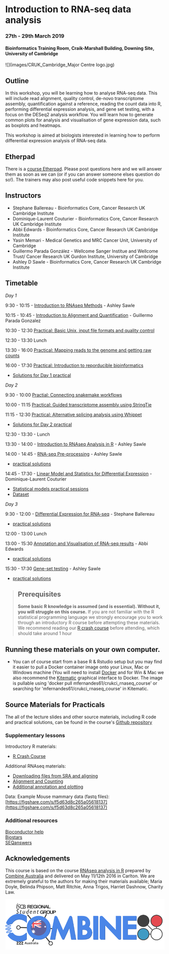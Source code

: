# Introduction to RNA-seq data analysis 
### 27th - 29th March 2019
#### Bioinformatics Training Room, Craik-Marshall Building, Downing Site, University of Cambridge

![](images/CRUK_Cambridge_Major Centre logo.jpg)


## Outline

In this workshop, you will be learning how to analyse RNA-seq data.  This will
include read alignment, quality control, de-novo transcriptome assembly,
quantification against a reference, reading the count data into R, performing
differential expression analysis, and gene set testing, with a focus on the
DESeq2 analysis workflow. You will learn how to generate common plots for
analysis and visualisation of gene expression data, such as boxplots and
heatmaps. 

This workshop is aimed at biologists interested in learning how to perform
differential expression analysis of RNA-seq data. 

## Etherpad

There is a [course
Etherpad](https://etherpad.wikimedia.org/p/RNAseq_UoC_March2019). Please post
questions here and we will answer them as soon as we can (or if you can answer
someone elses question do so!). The trainers may also post useful code snippets
here for you.

## Instructors

* Stephane Ballereau - Bioinformatics Core, Cancer Research UK Cambridge Institute
* Dominique-Laurent Couturier - Bioinformatics Core, Cancer Research UK Cambridge Institute 
* Abbi Edwards - Bioinformatics Core, Cancer Research UK Cambridge Institute
* Yasin Memari - Medical Genetics and MRC Cancer Unit, University of Cambridge
* Guillermo Parada González - Wellcome Sanger Institue and Wellcome Trust/ Cancer Research UK Gurdon Institute, University of Cambridge
* Ashley D Sawle - Bioinformatics Core, Cancer Research UK Cambridge Institute

## Timetable

_Day 1_

9:30 - 10:15 - [Introduction to RNAseq Methods](html/Introduction_to_RNAseq_Methods.html) - Ashley Sawle

10:15 - 10:45 - [Introduction to Alignment and Quantification](slides/Lecture_2019_-_Guillermo_-_Day_1.pdf) - Guillermo Parada Gonzalez

10:30 - 12:30 [Practical: Basic Unix, input file formats and quality control](Course_Materials/00_Reproducible_RNA-Seq_Processing/Day1.nb.html)

12:30 - 13:30 Lunch

13:30 - 16:00 [Practical: Mapping reads to the genome and getting raw counts ](Course_Materials/00_Reproducible_RNA-Seq_Processing/Day1.nb.html)

16:00 - 17:30 [Practical: Introduction to reporducible bioinformatics ](Course_Materials/00_Reproducible_RNA-Seq_Processing/Day1.nb.html)
- [Solutions for Day 1 practical](Course_Materials/solutions/00_Reproducible_RNA-seq_Processing_day1.txt)

_Day 2_

9:30 - 10:00 [Practial: Connecting snakemake workflows ](Course_Materials/00_Reproducible_RNA-Seq_Processing/Day2.nb.html)

10:00 - 11:15 [Practical: Guided transcriptome assembly using StringTie](Course_Materials/00_Reproducible_RNA-Seq_Processing/Day2.nb.html)

11:15 - 12:30 [Practical: Alternative splicing analysis using Whippet ](Course_Materials/00_Reproducible_RNA-Seq_Processing/Day2.nb.html)
- [Solutions for Day 2 practical](Course_Materials/solutions/00_Reproducible_RNA-seq_Processing_day2.txt)

12:30 - 13:30 - Lunch

13:30 - 14:00 - [Introduction to RNAseq Analysis in R](html/00_Introduction_to_RNAseq_Analysis.html) - Ashley Sawle

14:00 - 14:45 - [RNA-seq Pre-processing](html/02_Preprocessing_Data.nb.html) - Ashley Sawle  
- [practical solutions](Course_Materials/solutions/02_Preprocessing_Data.Solutions.nb.html)

14:45 - 17:30 - [Linear Model and Statistics for Differential Expression](StatisticalModels-20190328.pdf) - Dominique-Laurent Couturier
 - [Statistical models practical sessions](Course_Materials/03-StatisticalModels.Rmd)
- [Dataset](Course_Materials/data/03-microarrays.csv)
 
 
_Day 3_

9:30 - 12:00 - [Differential Expression for RNA-seq](html/04_DE_analysis_with_DESeq2.nb.html) - Stephane Ballereau
- [practical solutions](Course_Materials/solutions/04_DE_analysis.Solutions.nb.html)

12:00 - 13:00 Lunch

13:00 - 15:30 [Annotation and Visualisation of RNA-seq results](html/05_Annotation_and_Visualisation.nb.html) - Abbi Edwards  
- [practical solutions](Course_Materials/solutions/05_Annotation_and_Visualisation.Solutions.nb.html)

15:30 - 17:30 [Gene-set testing](html/06_Gene_set_testing.nb.html) - Ashley Sawle  
- [practical solutions](Course_Materials/solutions/06_Gene_set_testing.Solutions.nb.html)

> ## Prerequisites
>
> __**Some basic R knowledge is assumed (and is essential). Without it, you will struggle on this course.**__ 
> If you are not familiar with the R statistical programming language we
> strongly encourage you to work through an introductory R course before
> attempting these materials.
> We recommend reading our [R crash course](https://bioinformatics-core-shared-training.github.io/r-crash-course/)
> before attending, which should take around 1 hour
>

## Running these materials on your own computer.
- You can of course start from a base R & Rstudio setup but you may find it easier to pull a Docker
container image onto your Linux, Mac or Windows machine (You will need to install [Docker](https://www.docker.com/community-edition) and for Win & Mac we also recommend the [Kitematic](https://github.com/docker/kitematic ) graphical interface to Docker. The image is pullable using 'docker pull mfernandes61/crukci_rnaseq_course'
or searching for 'mfernandes61/crukci_rnaseq_course' in Kitematic.

## Source Materials for Practicals

The all of the lecture slides and other source materials, including R code and 
practical solutions, can be found in the course's [Github 
repository](https://github.com/bioinformatics-core-shared-training/RNAseq_March_2019)

### Supplementary lessons

Introductory R materials:

- [R Crash Course](https://bioinformatics-core-shared-training.github.io/r-crash-course/)

Additional RNAseq materials:

- [Downloading files from SRA and aligning](Supplementary_Materials/S1_Getting_raw_reads_from_SRA.html)
- [Alignment and Counting](Supplementary_Materials/S2_Read_Counts_with_Subread.html)
- [Additional annotation and plotting](Supplementary_Materials/S3_Annotation_and_Visualisation.html)

Data: Example Mouse mammary data (fastq files): 
	[https://figshare.com/s/f5d63d8c265a05618137](https://figshare.com/s/f5d63d8c265a05618137)

### Additional resources

[Bioconductor help](https://www.bioconductor.org/help/)  
[Biostars](https://www.biostars.org/)  
[SEQanswers](http://seqanswers.com/)  

## Acknowledgements

This course is based on the course [RNAseq analysis in R](http://combine-australia.github.io/2016-05-11-RNAseq/) prepared by [Combine Australia](https://combine.org.au/) and delivered on May 11/12th 2016 in Carlton. We are extremely grateful to the authors for making their materials available; Maria Doyle, Belinda Phipson, Matt Ritchie, Anna Trigos, Harriet Dashnow, Charity Law.

![](images/combine_banner_small.png)
